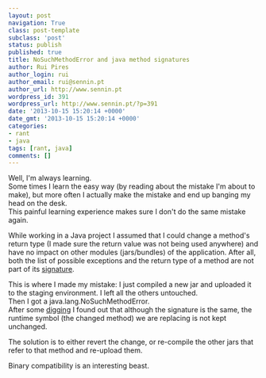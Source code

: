 ```yaml
---
layout: post
navigation: True
class: post-template
subclass: 'post'
status: publish
published: true
title: NoSuchMethodError and java method signatures
author: Rui Pires
author_login: rui
author_email: rui@sennin.pt
author_url: http://www.sennin.pt
wordpress_id: 391
wordpress_url: http://www.sennin.pt/?p=391
date: '2013-10-15 15:20:14 +0000'
date_gmt: '2013-10-15 15:20:14 +0000'
categories:
- rant
- java
tags: [rant, java]
comments: []
---
```

<p>Well, I'm always learning.<br />
Some times I learn the easy way (by reading about the mistake I'm about to make), but more often I actually make the mistake and end up banging my head on the desk.<br />
This painful learning experience makes sure I don't do the same mistake again.</p>
<p>While working in a Java project I assumed that I could change a method's return type (I made sure the return value was not being used anywhere) and have no impact on other modules (jars/bundles) of the application. After all, both the list of possible exceptions and the return type of a method are not part of its <a href="http://en.wikipedia.org/wiki/Method_signature#Method_Signature">signature</a>.</p>
<p>This is where I made my mistake: I just compiled a new jar and uploaded it to the staging environment. I left all the others untouched.<br />
Then I got a java.lang.NoSuchMethodError.<br />
After some <a href="http://stackoverflow.com/questions/1134054/changing-return-type-of-method-gives-java-lang-nosuchmethoderror">digging</a> I found out that although the signature is the same, the runtime symbol (the changed method) we are replacing is not kept unchanged.</p>
<p>The solution is to either revert the change, or re-compile the other jars that refer to that method and re-upload them.</p>
<p>Binary compatibility is an interesting beast.</p>

